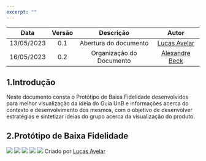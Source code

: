 ```yaml
---
excerpt: ""
---
```


| Data       | Versão | Descrição                      | Autor |
| :--------: | :----: | :----------------------------: | :-------: |
| 13/05/2023 |  0.1   |     Abertura do documento      | [Lucas Avelar](https://github.com/LucasAvelar2711) |
| 16/05/2023 |  0.2   |     Organização do Documento   | [Alexandre Beck](https://github.com/zzzBECK) |

## 1.Introdução

Neste documento consta o Protótipo de Baixa Fidelidade desenvolvidos para melhor visualização da ideia do Guia UnB e informações acerca do contexto e desenvolvimento dos mesmos, com o objetivo de desenvolver estratégias e sintetizar ideias do grupo acerca da visualização do produto.


## 2.Protótipo de Baixa Fidelidade

![](./assests/IMG_0207.jpeg)
![](./assests/IMG_0208.jpeg)
![](./assests/IMG_0209.jpeg)
![](./assests/IMG_0210.jpeg)
![](./assests/IMG_0211.jpeg)
Criado por [Lucas Avelar](https://github.com/LucasAvelar2711)